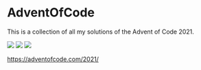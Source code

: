 # AdventOfCode
This is a collection of all my solutions of the Advent of Code 2021. 

![](https://img.shields.io/badge/day%20📅-10-blue) 
![](https://img.shields.io/badge/stars%20⭐-20-yellow) 
![](https://img.shields.io/badge/days%20completed-10-red) 

https://adventofcode.com/2021/
